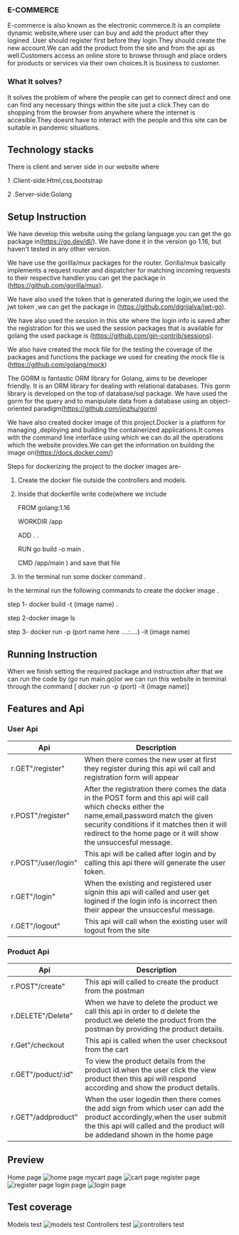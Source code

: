 ### E-COMMERCE
E-commerce is also known as the electronic commerce.It is an  complete dynamic website,where user can buy and add the product after they logined .User should register first before they login.They should create the new account.We can add the product from the site and from the api as well.Customers access an online store to browse through and place orders for products or services via their own choices.It is business to customer.
### What  It solves?
It solves the  problem of where the people can get to connect direct  and one can find any necessary things within the site just a click.They can do shopping from the browser from anywhere where the internet is accesible.They doesnt have to interact with the people and this site  can be suitable in pandemic situations.
## Technology stacks
There is client and server side in our website where 
 
 1 .Client-side:Html,css,bootstrap

2 .Server-side:Golang



## Setup Instruction
We have develop this website using the golang language.you can get the go package in(https://go.dev/dl/). We have done it in the version go 1.16, but  haven't tested in any other version.

 We have  use the gorilla/mux packages for the router. Gorilla/mux basically implements a request router and dispatcher for matching incoming requests to their respective handler.you can get the package in (https://github.com/gorilla/mux).
 
 We have also used the token that is generated during the login,we used the jwt token ,we can get the package in (https://github.com/dgrijalva/jwt-go).

 We have also used the session in this site where the login info is saved after the registration for this we used the session packages that is available for golang the used package is (https://github.com/gin-contrib/sessions).


 We also have created the mock file for the testing the coverage of the packages and functions the package we used for creating the mock file is (https://github.com/golang/mock)

The GORM is fantastic ORM library for Golang, aims to be developer friendly. It is an ORM library for dealing with relational databases. This gorm library is developed on the top of database/sql package. We have used the gorm for the query and to  manipulate data from a database using an object-oriented paradigm(https://github.com/jinzhu/gorm)

We have also created docker image of this project.Docker is a platform for managing ,deploying and building the containerized applications.It comes with the command line interface using which we can do all the operations which the website provides.We can get the information on building the image on(https://docs.docker.com/)

Steps for dockerizing the project to the docker images are-

1. Create the docker file outside the controllers and models.
2. Inside that dockerfile write code(where we include 

   FROM golang:1.16 

    WORKDIR /app 

    ADD . .

   RUN go build -o main .

   CMD /app/main
) and save that file

3. In the terminal run some  docker command .

In the terminal run the following commands to create the docker image .
 
 step 1-  docker build -t (image name) .
 
 step 2-docker image ls
 
 step 3- docker run -p (port name here ....:....) -it (image name)


## Running Instruction

When we finish setting the required package and instruction after that we can run the code by (go run main.go)or 
we can run this website in terminal through the command [ docker run -p (port) -it (image name)]
 
 ## Features and  Api
 ### User Api
| Api  |Description 
|---|---
|r.GET"/register"  |When there comes the new user  at first they register during this api wil call and registration form will appear 
|r.POST"/register"|After the registration there comes the data in the POST form and this api will call which checks either the name,email,password match the given security conditions if it matches then it will redirect to the home page or it will show the unsuccesful message.
|r.POST"/user/login"|This api will be called after login and by calling this api there will generate the user token. 
|r.GET"/login" |When the existing and registered user signin this api will called and user get logined if the login info is incorrect then their appear the unsuccesful message.
|r.GET"/logout"  |This api will call when the existing user will logout from  the site  


### Product Api

| Api   |Description   |   
|---|---
|r.POST"/create"   | This api will called to create the product from the postman | 
|r.DELETE"/Delete"   | When we have to delete the product we call this api in order to d delete the product.we delete the product from the postman by providing the product details. |   
|r.Get"/checkout| This api is called when the user checksout from the cart 
|r.GET"/poduct/:id"|To view the product details from the product id.when the user click the view product then this api will respond according and show the product details.
|r.GET"/addproduct"|When the user logedin then there comes the add sign from which user can add the product accordingly,when the user submit the this api will called and the product will be addedand shown in the home page





## Preview

Home page
![home page](/ecommerce_image/home.png)
mycart page
![cart page](/ecommerce_image/mycart.png)
register page
![register page](/ecommerce_image/register.png)
login page
![login page](/ecommerce_image/login.png)


## Test coverage

Models  test 
![models test](/ecommerce_image/modelstest.png)
Controllers test
![controllers test](/ecommerce_image/contrtest.png)
